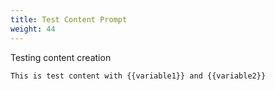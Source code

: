 ```yaml
---
title: Test Content Prompt
weight: 44
---
```


Testing content creation

```
This is test content with {{variable1}} and {{variable2}}
```